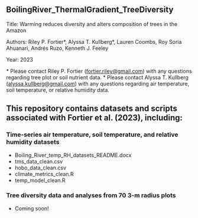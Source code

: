## BoilingRiver_ThermalGradient_TreeDiversity

Title: Warming reduces diversity and alters composition of trees in the Amazon

Authors: Riley P. Fortier*, Alyssa T. Kullberg*, Lauren Coombs, Roy Soria Ahuanari, Andrés Ruzo, Kenneth J. Feeley

Year: 2023


\* Please contact Riley P. Fortier (fortier.riley@gmail.com) with any questions regarding tree plot or soil nutrient data.
\* Please contact Alyssa T. Kullberg (alyssa.kullberg@gmail.com) with any questions regarding air temperature, soil temperature, or relative humidity data.


## This repository contains datasets and scripts associated with Fortier et al. (2023), including:

### Time-series air temperature, soil temperature, and relative humidity datasets
* Boiling_River_temp_RH_datasets_README.docx
* tms_data_clean.csv
* hobo_data_clean.csv
* climate_metrics_clean.R
* temp_model_clean.R


### Tree diversity data and analyses from 70 3-m radius plots
* Coming soon!
